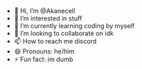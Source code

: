 - 👋 Hi, I’m @Akanecell
- 👀 I’m interested in stuff
- 🌱 I’m currently learning coding by myself
- 💞️ I’m looking to collaborate on idk
- 📫 How to reach me discord
- 😄 Pronouns: he/him
- ⚡ Fun fact: im dumb

<!---
Akanecell/Akanecell is a ✨ special ✨ repository because its `README.md` (this file) appears on your GitHub profile.
You can click the Preview link to take a look at your changes.
--->

